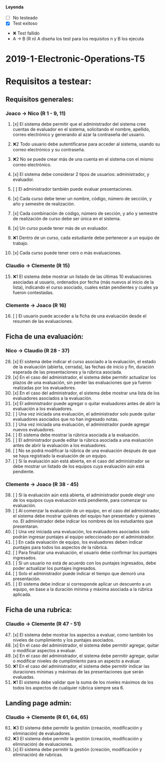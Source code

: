 #### Leyenda
- [ ] No testeado
- [x] Test exitoso
- :x: Test fallido
- A -> B (R n) A diseña los test para los requisitos n y B los ejecuta

# 2019-1-Electronic-Operations-T5
# Requisitos a testear:

## Requisitos generales:
### Joaco -> Nico (R 1 - 9, 11) 
 1. [x] El sistema debe permitir que el administrador del sistema cree cuentas de
evaluador en el sistema, solicitando el nombre, apellido, correo electrónico y
generando al azar la contraseña del usuario.
 2. :x:2 Todo usuario debe autentificarse para acceder al sistema, usando su correo
electrónico y su contraseña.
 3. :x:2 No se puede crear más de una cuenta en el sistema con el mismo correo
electrónico.
 4. [x] El sistema debe considerar 2 tipos de usuarios: administrador, y evaluador.
 5. [ ] El administrador también puede evaluar presentaciones.
 6. [x] Cada curso debe tener un nombre, código, número de sección, y año y semestre
de realización.
 7. [x] Cada combinación de código, número de sección, y año y semestre de
realización de curso debe ser única en el sistema.
 8. [x] Un curso puede tener más de un evaluador.
 9. :x:1 Dentro de un curso, cada estudiante debe pertenecer a un equipo de trabajo.

 11. [x] Cada curso puede tener cero o más evaluaciones.

### Claudio -> Clemente (R 15)
 15. :x:1  El sistema debe mostrar un listado de las últimas 10 evaluaciones asociadas al usuario, ordenados por fecha (más nuevos al inicio de la lista), indicando el curso asociado, cuales están pendientes y cuales ya fueron contestadas.

### Clemente -> Joaco (R 16)
 16. [ ]  El usuario puede acceder a la ficha de una evaluación desde el resumen de las evaluaciones.

## Ficha de una evaluación:

### Nico -> Claudio (R 28 - 37)
28. [x] El sistema debe indicar el curso asociado a la evaluación, el estado de la evaluación (abierta, cerrada), las fechas de inicio y fin, duración esperada de las presentaciones y la rúbrica asociada.
29. [x] En el caso del administrador, el sistema debe permitir actualizar los plazos de una evaluación, sin perder las evaluaciones que ya fueron realizadas por los evaluadores.
30. [x] En el caso del administrador, el sistema debe mostrar una lista de los evaluadores asociados a la evaluación.
31. [x] El administrador puede agregar o quitar evaluadores antes de abrir la evaluación a los evaluadores.
32. [ ] Una vez iniciada una evaluación, el administrador solo puede quitar evaluadores asociados que no han ingresado notas.
33. [ ] Una vez iniciada una evaluación, el administrador puede agregar nuevos evaluadores.
34. [ ] El sistema debe mostrar la rúbrica asociada a la evaluación.
35. [ ] El administrador puede editar la rúbrica asociada a una evaluación antes de abrir la evaluación a los evaluadores.
36. [ ] No se podrá modificar la rúbrica de una evaluación después de que se haya registrado la evaluación de un equipo.
37. [ ] Si la evaluación aún está abierta, en el caso del administrador se debe mostrar un listado de los equipos cuya evaluación aún está pendiente.

### Clemente -> Joaco (R 38 - 45)
38. [ ] Si la evaluación aún está abierta, el administrador puede elegir uno de los equipos cuya evaluación está pendiente, para comenzar su evaluación.
39. [ ] Al comenzar la evaluación de un equipo, en el caso del administrador, el sistema debe mostrar quiénes del equipo han presentado y quienes no. El administrador debe indicar los nombres de los estudiantes que presentaran.
40. [ ] Una vez iniciada una evaluación, los evaluadores asociados solo podrán
ingresar puntajes al equipo seleccionado por el administrador.
41. [ ] En cada evaluación de equipo, los evaluadores deben indicar puntajes para todos los aspectos de la rúbrica.
42. [ ] Para finalizar una evaluación, el usuario debe confirmar los puntajes ingresados.
43. [ ] Si un usuario no está de acuerdo con los puntajes ingresados, debe poder actualizar los puntajes ingresados.
44. [ ] Solo el administrador puede indicar el tiempo que demoró una presentación.
45. [ ] El sistema debe indicar si corresponde aplicar un descuento a un equipo, en base a la duración mínima y máxima asociada a la rúbrica aplicada.

## Ficha de una rubrica:

### Claudio -> Clemente (R 47 - 51)
47. [x] El sistema debe mostrar los aspectos a evaluar, como también los niveles de cumplimiento y los puntajes asociados.
48. [x] En el caso del administrador, el sistema debe permitir agregar, quitar o modificar aspectos a evaluar.
49. [x] En el caso del administrador, el sistema debe permitir agregar, quitar o modificar niveles de cumplimiento para un aspecto a evaluar.
50. :x:1 En el caso del administrador, el sistema debe permitir indicar las duraciones mínimas y máximas de las presentaciones que serán evaluadas.
51. :x:1 El sistema debe validar que la suma de los niveles máximos de los todos los aspectos de cualquier rúbrica siempre sea 6.

## Landing page admin:

### Claudio -> Clemente (R 61, 64, 65)
61. :x:3 El sistema debe permitir la gestión (creación, modificación y eliminación) de evaluadores.
64. :x:3 El sistema debe permitir la gestión (creación, modificación y eliminación) de evaluaciones.
65. [x] El sistema debe permitir la gestión (creación, modificación y eliminación) de rubricas.
